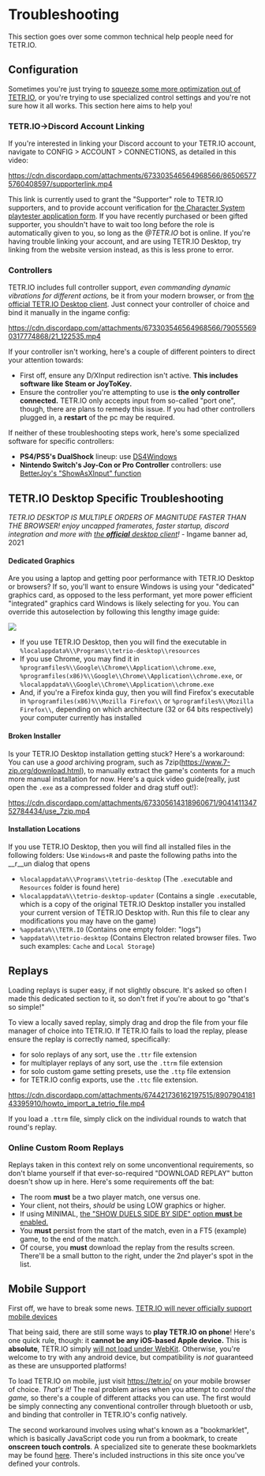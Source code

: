 # Troubleshooting
This section goes over some common technical help people need for TETR.IO.

## Configuration
Sometimes you're just trying to [squeeze some more optimization out of TETR.IO](https://tetr.io/about/performance/ "TETR.IO's own PERFORMANCE TIPS guide"), or you're trying to use specialized control settings and you're not sure how it all works. This section here aims to help you!

### TETR.IO->Discord Account Linking
If you're interested in linking your Discord account to your TETR.IO account, navigate to CONFIG > ACCOUNT > CONNECTIONS, as detailed in this video: 

https://cdn.discordapp.com/attachments/673303546564968566/865065775760408597/supporterlink.mp4

This link is currently used to grant the "Supporter" role to TETR.IO supporters, and to provide account verification for [the Character System playtester application form](https://insider-applications.osk.sh/). If you have recently purchased or been gifted supporter, you shouldn't have to wait too long before the role is automatically given to you, so long as the *@TETR.IO* bot is online. If you're having trouble linking your account, and are using TETR.IO Desktop, try linking from the website version instead, as this is less prone to error.

### Controllers
TETR.IO includes full controller support, *even commanding dynamic vibrations for different actions,* be it from your modern browser, or from [the official TETR.IO Desktop client](https://tetr.io/about/desktop/). Just connect your controller of choice and bind it manually in the ingame config:

https://cdn.discordapp.com/attachments/673303546564968566/790555690317774868/21_122535.mp4

If your controller isn't working, here's a couple of different pointers to direct your attention towards:
* First off, ensure any D/XInput redirection isn't active. **This includes software like Steam or JoyToKey.**
* Ensure the controller you're attempting to use is **the only controller connected.** TETR.IO only accepts input from so-called "port one", though, there are plans to remedy this issue. If you had other controllers plugged in, a __restart__ of the pc may be required.

If neither of these troubleshooting steps work, here's some specialized software for specific controllers:
* **PS4/PS5's DualShock** lineup: use [DS4Windows](https://github.com/Ryochan7/DS4Windows/releases/tag/v3.0.18)
* **Nintendo Switch's Joy-Con or Pro Controller** controllers: use [BetterJoy's "ShowAsXInput" function](https://github.com/Davidobot/BetterJoy/releases)

## TETR.IO Desktop Specific Troubleshooting
*TETR.IO DESKTOP IS MULTIPLE ORDERS OF MAGNITUDE FASTER THAN THE BROWSER!*
*enjoy uncapped framerates, faster startup, discord integration and more with [the **official** desktop client](https://tetr.io/about/desktop/)!*
\- Ingame banner ad, 2021

#### Dedicated Graphics
Are you using a laptop and getting poor performance with TETR.IO Desktop or browsers? If so, you'll want to ensure Windows is using your "dedicated" graphics card, as opposed to the less performant, yet more power efficient "integrated" graphics card Windows is likely selecting for you. You can override this autoselection by following this lengthy image guide:

![](https://cdn.discordapp.com/attachments/673305614318960671/851893786707230720/unknown.png)

* If you use TETR.IO Desktop, then you will find the executable in `%localappdata%\\Programs\\tetrio-desktop\\resources`
* If you use Chrome, you may find it in `%programfiles%\\Google\\Chrome\\Application\\chrome.exe`, `%programfiles(x86)%\\Google\\Chrome\\Application\\chrome.exe`, or `%localappdata%\\Google\\Chrome\\Application\\chrome.exe`
* And, if you're a Firefox kinda guy, then you will find Firefox's executable in `%programfiles(x86)%\\Mozilla Firefox\\` or `%programfiles%\\Mozilla Firefox\\`, depending on which architecture (32 or 64 bits respectively) your computer currently has installed

#### Broken Installer
Is your TETR.IO Desktop installation getting stuck? Here's a workaround:
You can use a *good* archiving program, such as 7zip(<https://www.7-zip.org/download.html>), to manually extract the game's contents for a much more manual installation for now. Here's a quick video guide(really, just open the `.exe` as a compressed folder and drag stuff out!): 

https://cdn.discordapp.com/attachments/673305614318960671/904141134752784434/use_7zip.mp4

#### Installation Locations
If you use TETR.IO Desktop, then you will find all installed files in the following folders: Use `Windows+R` and paste the following paths into the __r__un dialog that opens
* `%localappdata%\\Programs\\tetrio-desktop`
(The `.exe`cutable and `Resources` folder is found here)
* `%localappdata%\\tetrio-desktop-updater`
(Contains a single `.exe`cutable, which is a copy of the original TETR.IO Desktop installer you installed your current version of TETR.IO Desktop with. Run this file to clear any modifications you may have on the game)
* `%appdata%\\TETR.IO`
(Contains one empty folder: "logs")
* `%appdata%\\tetrio-desktop`
(Contains Electron related browser files. Two such examples: `Cache` and `Local Storage`)

## Replays
Loading replays is super easy, if not slightly obscure. It's asked so often I made this dedicated section to it, so don't fret if you're about to go "that's so simple!"

To view a locally saved replay, simply drag and drop the file from your file manager of choice into TETR.IO. If TETR.IO fails to load the replay, please ensure the replay is correctly named, specifically: 
* for solo replays of any sort, use the `.ttr` file extension
* for multiplayer replays of any sort, use the `.ttrm` file extension
* for solo custom game setting presets, use the `.ttp` file extension
* for TETR.IO config exports, use the `.ttc` file extension.

https://cdn.discordapp.com/attachments/674421736162197515/890790418143395910/howto_import_a_tetrio_file.mp4

If you load a `.ttrm` file, simply click on the individual rounds to watch that round's replay.
### Online Custom Room Replays
Replays taken in this context rely on some unconventional requirements, so don't blame yourself if that ever-so-required "DOWNLOAD REPLAY" button doesn't show up in here. Here's some requirements off the bat:
* The room **must** be a two player match, one versus one.
* Your client, not theirs, *should* be using LOW graphics or higher.
* If using MINIMAL, [the "SHOW DUELS SIDE BY SIDE" option **must** be enabled.](https://tetr.io/about/patchnotes/#chlog_5_2_0)
* You **must** persist from the start of the match, even in a FT5 (example) game, to the end of the match.
* Of course, you **must** download the replay from the results screen. There'll be a small button to the right, under the 2nd player's spot in the list.

## Mobile Support
First off, we have to break some news. [TETR.IO will never officially support mobile devices](https://discord.com/channels/673303546107658242/673305735811170305/901428890025738280)

That being said, there are still some ways to **play TETR.IO on phone**! Here's one quick rule, though: it **cannot be any iOS-based Apple device.** This is __absolute__, TETR.IO simply [will not load under WebKit](https://github.com/tetrio/issues/issues/425). Otherwise, you're welcome to try with any android device, but compatibility is *not* guaranteed as these are unsupported platforms!

To load TETR.IO on mobile, just visit <https://tetr.io/> on your mobile browser of choice. *That's it!* The real problem arises when you attempt to *control the game,* so there's a couple of different attacks you can use. The first would be simply connecting any conventional controller through bluetooth or usb, and binding that controller in TETR.IO's config natively.

The second workaround involves using what's known as a "bookmarklet", which is basically JavaScript code you run from a bookmark, to create __onscreen touch controls__. A specialized site to generate these bookmarklets may be found [here](https://you.have.fail/ed/at/tetrio/touchcontrols/). There's included instructions in this site once you've defined your controls.
